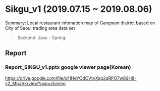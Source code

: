# Sikgu_v1 (2019.07.15 ~ 2019.08.06)
Summary: Local restaurant infomation map of Gangnam district based on City of Seoul trading area data set

> Backend: Java - Spring

## Report
### Report_SIKGU_v1.pptx google viewer page(Korean)
https://drive.google.com/file/d/1HeYOdCVtyXag2qRPO7w89H8-y2_MpJVk/view?usp=sharing
